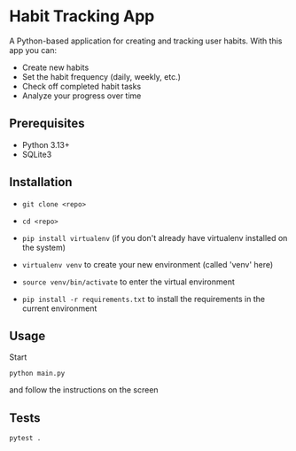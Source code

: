 # Habit Tracking App 

A Python-based application for creating and tracking user habits. With this app you can:

* Create new habits
* Set the habit frequency (daily, weekly, etc.)
* Check off completed habit tasks
* Analyze your progress over time

## Prerequisites 
* Python 3.13+ 
* SQLite3 


## Installation

* ```git clone <repo>```

* ```cd <repo>```

* ```pip install virtualenv```  (if you don't already have virtualenv installed on the system)

* ```virtualenv venv``` to create your new environment (called 'venv' here)

* ```source venv/bin/activate``` to enter the virtual environment

* ```pip install -r requirements.txt``` to install the requirements in the current environment

## Usage
Start
```
python main.py
```
and follow the instructions on the screen

## Tests 
```
pytest .
```

